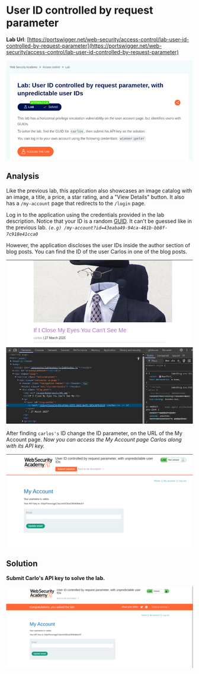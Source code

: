 # User ID controlled by request parameter

**Lab Url**: [https://portswigger.net/web-security/access-control/lab-user-id-controlled-by-request-parameter](https://portswigger.net/web-security/access-control/lab-user-id-controlled-by-request-parameter)

![Lab Description](img/lab-description.png)

## Analysis

Like the previous lab, this application also showcases an image catalog with an image, a title, a price, a star rating, and a "View Details" button. It also has a `/my-account` page that redirects to the `/login` page.

Log in to the application using the credentials provided in the lab description. Notice that your ID is a random [GUID](https://en.wikipedia.org/wiki/Universally_unique_identifier). It can't be guessed like in the previous lab. *`(e.g) /my-account?id=43eaba49-94ca-461b-bb8f-7c918e41cca0`*

However, the application discloses the user IDs inside the author section of blog posts. You can find the ID of the user Carlos in one of the blog posts.

![Carlos Id](img/user-id-carlos.png)

After finding `carlos's` ID change the ID parameter, on the URL of the My Account page. *Now you can access the My Account page Carlos along with its API key.*

![Carlos Account Page](img/carlos-account-page.png)

## Solution

**Submit Carlo's API key to solve the lab.**

![Lab Solved](img/lab-solved.png)
